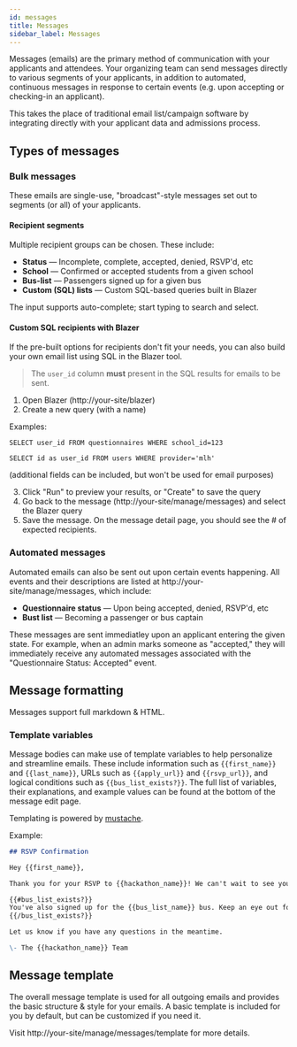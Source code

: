```yaml
---
id: messages
title: Messages
sidebar_label: Messages
---
```


Messages (emails) are the primary method of communication with your applicants and attendees. Your organizing team can send messages directly to various segments of your applicants, in addition to automated, continuous messages in response to certain events (e.g. upon accepting or checking-in an applicant).

This takes the place of traditional email list/campaign software by integrating directly with your applicant data and admissions process.

## Types of messages

### Bulk messages

These emails are single-use, "broadcast"-style messages set out to segments (or all) of your applicants.

#### Recipient segments

Multiple recipient groups can be chosen. These include:

* **Status** &mdash; Incomplete, complete, accepted, denied, RSVP'd, etc
* **School** &mdash; Confirmed or accepted students from a given school
* **Bus-list** &mdash; Passengers signed up for a given bus
* **Custom (SQL) lists** &mdash; Custom SQL-based queries built in Blazer

The input supports auto-complete; start typing to search and select.

#### Custom SQL recipients with Blazer

If the pre-built options for recipients don't fit your needs, you can also build your own email list using SQL in the Blazer tool.

>The `user_id` column **must** present in the SQL results for emails to be sent.

1. Open Blazer (http://your-site/blazer)
2. Create a new query (with a name)

Examples:

`SELECT user_id FROM questionnaires WHERE school_id=123`

`SELECT id as user_id FROM users WHERE provider='mlh'`

(additional fields can be included, but won't be used for email purposes)

3. Click "Run" to preview your results, or "Create" to save the query
4. Go back to the message (http://your-site/manage/messages) and select the Blazer query
5. Save the message. On the message detail page, you should see the # of expected recipients.

### Automated messages

Automated emails can also be sent out upon certain events happening. All events and their descriptions are listed at http://your-site/manage/messages, which include:

* **Questionnaire status** &mdash; Upon being accepted, denied, RSVP'd, etc
* **Bust list** &mdash; Becoming a passenger or bus captain

These messages are sent immediatley upon an applicant entering the given state. For example, when an admin marks someone as "accepted," they will immediately receive any automated messages associated with the "Questionnaire Status: Accepted" event.

## Message formatting

Messages support full markdown & HTML.

### Template variables

Message bodies can make use of template variables to help personalize and streamline emails. These include information such as `{{first_name}}` and `{{last_name}}`, URLs such as `{{apply_url}}` and `{{rsvp_url}}`, and logical conditions such as `{{bus_list_exists?}}`. The full list of variables, their explanations, and example values can be found at the bottom of the message edit page.

Templating is powered by [mustache](https://mustache.github.io/mustache.5.html).

Example:

```md
## RSVP Confirmation

Hey {{first_name}},

Thank you for your RSVP to {{hackathon_name}}! We can't wait to see you.

{{#bus_list_exists?}}
You've also signed up for the {{bus_list_name}} bus. Keep an eye out for more information closer to the event for pickup times & locations.
{{/bus_list_exists?}}

Let us know if you have any questions in the meantime.

\- The {{hackathon_name}} Team
```

## Message template

The overall message template is used for all outgoing emails and provides the basic structure & style for your emails. A basic template is included for you by default, but can be customized if you need it.

Visit http://your-site/manage/messages/template for more details.

